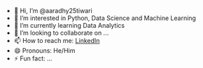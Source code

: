 - 👋 Hi, I’m @aaradhy25tiwari
- 👀 I’m interested in Python, Data Science and Machine Learning
- 🌱 I’m currently learning Data Analytics
- 💞️ I’m looking to collaborate on ...
- 📫 How to reach me: [LinkedIn](https://www.linkedin.com/in/aaradhy-tiwari-8b314725b/)
- 😄 Pronouns: He/Him
- ⚡ Fun fact: ...

<!---
aaradhy25tiwari/aaradhy25tiwari is a ✨ special ✨ repository because its `README.md` (this file) appears on your GitHub profile.
You can click the Preview link to take a look at your changes.
--->
